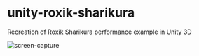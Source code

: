 # unity-roxik-sharikura
Recreation of Roxik Sharikura performance example in Unity 3D

![screen-capture](https://labs.jasonsturges.com/unity/unity-roxik-sharikura/screen-capture.png)
